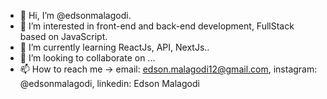 - 👋 Hi, I’m @edsonmalagodi.
- 👀 I’m interested in front-end and back-end development, FullStack based on JavaScript. 
- 🌱 I’m currently learning ReactJs, API, NextJs..
- 💞️ I’m looking to collaborate on ...
- 📫 How to reach me -> email: edson.malagodi12@gmail.com, instagram: @edsonmalagodi, linkedin: Edson Malagodi

<!---
edsonmalagodi/edsonmalagodi is a ✨ special ✨ repository because its `README.md` (this file) appears on your GitHub profile.
You can click the Preview link to take a look at your changes.
--->
